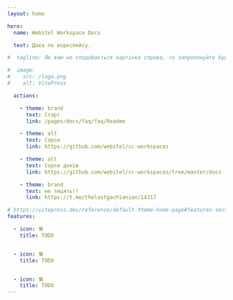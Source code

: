 ```yaml
---
layout: home

hero:
  name: Webitel Workspace Docs

  text: Дока по воркспейсу.

#  tagline: Як вам не сподобається картінка справа, то запропонуйте будь ласка нову.

#  image:
#    src: /logo.png
#    alt: VitePress

  actions:

    - theme: brand
      text: Старт
      link: /pages/docs/faq/faq/Readme

    - theme: alt
      text: Сорси
      link: https://github.com/webitel/cc-workspaces

    - theme: alt
      text: Сорси доків
      link: https://github.com/webitel/cc-workspaces/tree/master/docs

    - theme: brand
      text: не тицять!!
      link: https://t.me/thelastgachianian/14317

# https://vitepress.dev/reference/default-theme-home-page#features-section 
features:

  - icon: 🛠️
    title: TODO


  - icon: 🛠️
    title: TODO


  - icon: 🛠️
    title: TODO
---
```

